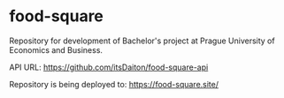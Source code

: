 # food-square
Repository for development of Bachelor's project at Prague University of Economics and Business.

API URL: https://github.com/itsDaiton/food-square-api

Repository is being deployed to: https://food-square.site/
